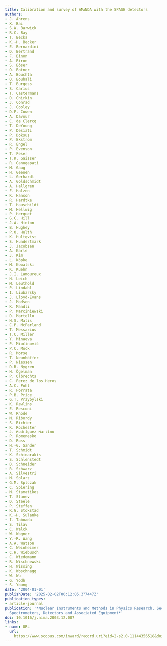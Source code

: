 ```yaml
---
title: Calibration and survey of AMANDA with the SPASE detectors
authors:
- J. Ahrens
- X. Bai
- S.W. Barwick
- R.C. Bay
- T. Becka
- K.-H. Becker
- E. Bernardini
- D. Bertrand
- F. Binon
- A. Biron
- S. Böser
- O. Botner
- A. Bouchta
- O. Bouhali
- T. Burgess
- S. Carius
- T. Castermans
- D. Chirkin
- J. Conrad
- J. Cooley
- D.F. Cowen
- A. Davour
- C. de Clercq
- T. DeYoung
- P. Desiati
- P. Doksus
- P. Ekström
- R. Engel
- P. Evenson
- T. Feser
- T.K. Gaisser
- R. Ganugapati
- M. Gaug
- H. Geenen
- L. Gerhardt
- A. Goldschmidt
- A. Hallgren
- F. Halzen
- K. Hanson
- R. Hardtke
- T. Hauschildt
- M. Hellwig
- P. Herquet
- G.C. Hill
- J.A. Hinton
- B. Hughey
- P.O. Hulth
- K. Hultqvist
- S. Hundertmark
- J. Jacobsen
- A. Karle
- J. Kim
- L. Köpke
- M. Kowalski
- K. Kuehn
- J.I. Lamoureux
- H. Leich
- M. Leuthold
- P. Lindahl
- I. Liubarsky
- J. Lloyd-Evans
- J. Madsen
- K. Mandli
- P. Marciniewski
- D. Martello
- H.S. Matis
- C.P. McParland
- T. Messarius
- T.C. Miller
- Y. Minaeva
- P. Miočinović
- P.C. Mock
- R. Morse
- T. Neunhöffer
- P. Niessen
- D.R. Nygren
- H. Ögelman
- P. Olbrechts
- C. Perez de los Heros
- A.C. Pohl
- R. Porrata
- P.B. Price
- G.T. Przybylski
- K. Rawlins
- E. Resconi
- W. Rhode
- M. Ribordy
- S. Richter
- K. Rochester
- J. Rodríguez Martino
- P. Romenesko
- D. Ross
- H.-G. Sander
- T. Schmidt
- K. Schinarakis
- S. Schlenstedt
- D. Schneider
- R. Schwarz
- A. Silvestri
- M. Solarz
- G.M. Splczak
- C. Spiering
- M. Stamatikos
- T. Stanev
- D. Steele
- P. Steffen
- R.G. Stokstad
- K.-H. Sulanke
- I. Taboada
- S. Tilav
- C. Walck
- W. Wagner
- Y.-R. Wang
- A.A. Watson
- C. Weinheimer
- C.H. Wiebusch
- C. Wiedemann
- R. Wischnewski
- H. Wissing
- K. Woschnagg
- W. Wu
- G. Yodh
- S. Young
date: '2004-01-01'
publishDate: '2025-02-02T00:12:05.377447Z'
publication_types:
- article-journal
publication: '*Nuclear Instruments and Methods in Physics Research, Section A: Accelerators,
  Spectrometers, Detectors and Associated Equipment*'
doi: 10.1016/j.nima.2003.12.007
links:
- name: URL
  url: 
    https://www.scopus.com/inward/record.uri?eid=2-s2.0-11144356518&doi=10.1016%2fj.nima.2003.12.007&partnerID=40&md5=be62d7a725f125a00bfcf864fad621a2
---
```

